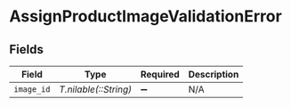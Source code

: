 # AssignProductImageValidationError


## Fields

| Field                 | Type                  | Required              | Description           |
| --------------------- | --------------------- | --------------------- | --------------------- |
| `image_id`            | *T.nilable(::String)* | :heavy_minus_sign:    | N/A                   |